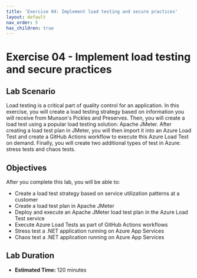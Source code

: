 ```yaml
---
title: 'Exercise 04: Implement load testing and secure practices'
layout: default
nav_order: 5
has_children: true
---
```


# Exercise 04 - Implement load testing and secure practices

## Lab Scenario

Load testing is a critical part of quality control for an application. In this exercise, you will create a load testing strategy based on information you will receive from Munson's Pickles and Preserves. Then, you will create a load test using a popular load testing solution: Apache JMeter. After creating a load test plan in JMeter, you will then import it into an Azure Load Test and create a GitHub Actions workflow to execute this Azure Load Test on demand. Finally, you will create two additional types of test in Azure: stress tests and chaos tests.

## Objectives

After you complete this lab, you will be able to:

* Create a load test strategy based on service utilization patterns at a customer
* Create a load test plan in Apache JMeter
* Deploy and execute an Apache JMeter load test plan in the Azure Load Test service
* Execute Azure Load Tests as part of GitHub Actions workflows
* Stress test a .NET application running on Azure App Services
* Chaos test a .NET application running on Azure App Services

## Lab Duration

* **Estimated Time:** 120 minutes
